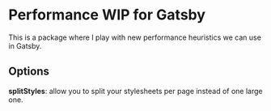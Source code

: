 # Performance WIP for Gatsby

This is a package where I play with new performance heuristics we can use in Gatsby.

## Options

**splitStyles**: allow you to split your stylesheets per page instead of one large one.
